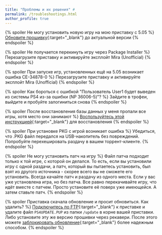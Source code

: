 ```yaml
---
title: "Проблемы и их решения" #
permalink: /troubleshootings.html
author_profile: true
---
```


{% spoiler Не могу установить новую игру на мою приставку с 5.05 %}
[Обновите прошивку](usb-update){:target="_blank"} до актуальной версии
{% endspoiler %}

{% spoiler Не получается перекинуть игру через Package Installer %}
Перезагрузите приставку и активируйте эксплойт Mira (Unofficial)
{% endspoiler %}

{% spoiler При запуске игр, установленных ещё на 5.05 возникает ошибка CE-34878-0 %}
Перезагрузите приставку и активируйте эксплойт Mira (Unofficial)
{% endspoiler %}

{% spoiler Как бороться с ошибкой "Пользователь User1 будет выведен из системы PS4 из-за ошибки (NP 36006-5)"? %}
Зайдите в трофеи, выйдите и пробуйте залогиниться снова
{% endspoiler %}

{% spoiler После восстановления базы данных у меня пропали все игры, хотя место они занимают %}
[Воспользуйтесь этой инструкцией](https://4pda.to/forum/index.php?s=&showtopic=885825&view=findpost&p=76994684){:target="_blank"} для восстановления 
{% endspoiler %}

{% spoiler При установке PKG с игрой возникает ошибка %}
Убедиться, что .PKG файл передался на USB-накопитель без повреждений. Попробуйте перехешировать раздачу в вашем торрент-клиенте. 
{% endspoiler %}

{% spoiler Не могу установить патч на игру %}
Файл патча подходит только к той игре, с которой он делался. То есть, если вы установили игру с одной раздачи, а патч, который вы пытаетесь установить, был взят из другого источника - скорее всего вы не сможете его установить. Всегда качайте патч и раздачу из одного места. Если у вас уже установлена игра, но без патча. Все равно перекачивайте игру, что идёт вместе с патчем. Просто установите её поверх уже имеющейся. А затем ставьте патч.
{% endspoiler %}

{% spoiler Приставка скачала обновление и просит обновиться. Как удалить? %}
[Подключитесь по FTP](ftp){:target="_blank"} к приставке и удалите файл `PS4UPDATE.PUP` из папки `/update` в корне вашей приставки. Либо установите эту же версию прошивки через рекавери. После этого можете [заблокировать обновление](start-hen#%D1%87%D0%B0%D1%81%D1%82%D1%8C-ii---%D0%B1%D0%BB%D0%BE%D0%BA%D0%B8%D1%80%D0%BE%D0%B2%D0%B0%D0%BD%D0%B8%D0%B5-%D0%BE%D0%B1%D0%BD%D0%BE%D0%B2%D0%BB%D0%B5%D0%BD%D0%B8%D1%8F){:target="_blank"} более надежным способом.
{% endspoiler %}